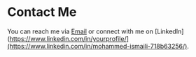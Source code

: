 # Contact Me

You can reach me via [Email](mailto:mohammedismaili.2004@gmail.com) or connect with me on [LinkedIn](https://www.linkedin.com/in/yourprofile/](https://www.linkedin.com/in/mohammed-ismaili-718b63256/).
